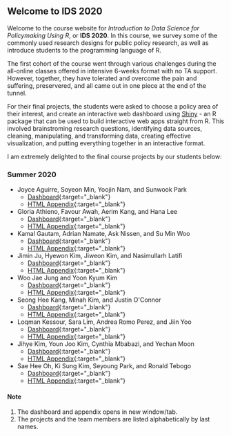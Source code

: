 ## Welcome to IDS 2020

Welcome to the course website for *Introduction to Data Science for Policymaking Using R*, or **IDS 2020**. In this course, we survey some of the commonly used research designs for public policy research, as well as introduce students to the programming language of R. 

The first cohort of the course went through various challenges during the all-online classes offered in intensive 6-weeks format with no TA support. However, together, they have tolerated and overcome the pain and suffering, preservered, and all came out in one piece at the end of the tunnel. 

For their final projects, the students were asked to choose a policy area of their interest, and create an interactive web dashboard using [Shiny](https://shiny.rstudio.com/) - an R package that can be used to build interactive web apps straight from R. This involved brainstroming research questions, identifying data sources, cleaning, manipulating, and transforming data, creating effective visualization, and putting everything together in an interactive format.

I am extremely delighted to the final course projects by our students below:


### Summer 2020

- Joyce Aguirre, Soyeon Min, Yoojin Nam, and Sunwook Park
  - [Dashboard](https://jsaguirre.shinyapps.io/FinalProject/){:target="_blank"}
  - [HTML Appendix](https://rpubs.com/Sunwook/644778){:target="_blank"}
- Gloria Athieno, Favour Awah, Aerim Kang, and Hana Lee
  - [Dashboard](https://kdis-aerim-kang.shinyapps.io/Team2_Final/){:target="_blank"}
  - [HTML Appendix](https://github.com/idrhee/ids_kdis/blob/gh-pages/appendices/Aerim_Team2_FinalGroupProject.html){:target="_blank"}
- Kamal Gautam, Adrian Namate, Ask Nissen, and Su Min Woo
  - [Dashboard](https://gautamkamal.shinyapps.io/finalproject/){:target="_blank"}
  - [HTML Appendix](https://github.com/idrhee/ids_kdis/blob/gh-pages/appendices/kamal_groupproject.html){:target="_blank"}
- Jimin Ju, Hyewon Kim, Jiweon Kim, and Nasimullarh Latifi
  - [Dashboard](https://ids2020jimin.shinyapps.io/ids2020/){:target="_blank"}
  - [HTML Appendix](https://github.com/idrhee/ids_kdis/blob/gh-pages/appendices/IDS_Group_project_HJJN_no_code.html){:target="_blank"}
- Woo Jae Jung and Yoon Kyum Kim
  - [Dashboard](https://ynwoon.shinyapps.io/final/){:target="_blank"}
  - [HTML Appendix](){:target="_blank"}
- Seong Hee Kang, Minah Kim, and Justin O'Connor
  - [Dashboard](https://oconnorjus.shinyapps.io/GrpPr_MSJ_USAJOBS/){:target="_blank"}
  - [HTML Appendix](https://github.com/idrhee/ids_kdis/blob/gh-pages/appendices/Finalassignment_Justin%2C%20Mina%2C%20Seonghee.html){:target="_blank"}
- Loqman Kessour, Sara Lim, Andrea Romo Perez, and Jiin Yoo
  - [Dashboard](https://loqmankessour.shinyapps.io/OECD_countries_fem_led_cov/){:target="_blank"}
  - [HTML Appendix](https://github.com/idrhee/ids_kdis/blob/gh-pages/appendices/Andrea_Final-Markdown.html){:target="_blank"}
- Jihye Kim, Youn Joo Kim, Cynthia Mbabazi, and Yechan Moon
  - [Dashboard](https://kimjihye.shinyapps.io/final2/){:target="_blank"}
  - [HTML Appendix](https://github.com/idrhee/ids_kdis/blob/gh-pages/appendices/Moon_project_(2).html){:target="_blank"}
- Sae Hee Oh, Ki Sung Kim, Seyoung Park, and Ronald Tebogo
  - [Dashboard](https://appsforids2020.shinyapps.io/realproject/){:target="_blank"}
  - [HTML Appendix](https://rpubs.com/Ronteek/644688){:target="_blank"}

#### Note
1. The dashboard and appendix opens in new window/tab.
2. The projects and the team members are listed alphabetically by last names.
